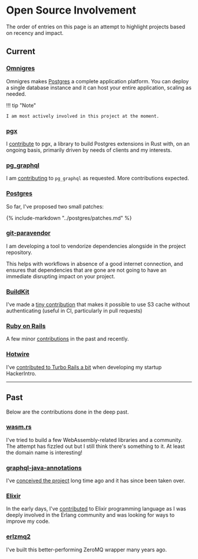 # Open Source Involvement

The order of entries on this page is an attempt to highlight projects based on recency and impact.

## __Current__

### [Omnigres](https://github.com/omnigres/omnigres)

Omnigres makes [Postgres](/postgres) a complete application platform. You can deploy a
single database instance and it can host your entire application, scaling as
needed.

!!! tip "Note"

    I am most actively involved in this project at the moment.

### [pgx](https://github.com/tcdi/pgx)

I [contribute](https://github.com/tcdi/pgx/commits?author=yrashk) to pgx, a library to build Postgres extensions in Rust with, on an
ongoing basis, primarily driven by needs of clients and my interests.

### [pg_graphql](https://github.com/supabase/pg_graphql)

I am [contributing](https://github.com/supabase/pg_graphql/commits?author=yrashk) to `pg_graphql` as requested. More contributions
expected.

### [Postgres](https://postgresql.org/)

So far, I've proposed two small patches:

{% include-markdown "../postgres/patches.md" %}

### [git-paravendor](https://github.com/yrashk/git-paravendor)

I am developing a tool to vendorize dependencies alongside in the project repository.

This helps with workflows in absence of a good internet connection, and ensures
that dependencies that are gone are not going to have an immediate disrupting
impact on your project.

### [BuildKit](https://github.com/moby/buildkit)

I've made a [tiny contribution](https://github.com/moby/buildkit/pull/3692) that makes it possible to use S3 cache without
authenticating (useful in CI, particularly in pull requests)


### [Ruby on Rails](https://rubyonrails.org)

A few minor [contributions](https://contributors.rubyonrails.org/contributors/yurii-rashkovskii/commits) in the past and recently.

### [Hotwire](https://hotwired.dev/)

I've [contributed to Turbo Rails a bit](https://github.com/hotwired/turbo-rails/commits?author=yrashk) when developing my startup HackerIntro.

---

## __Past__

Below are the contributions done in the deep past.

### [wasm.rs](https://wasm.rs)

I've tried to build a few WebAssembly-related libraries and a community. The attempt has fizzled out but I still think there's
something to it. At least the domain name is interesting!

### [graphql-java-annotations](https://github.com/Enigmatis/graphql-java-annotations)

I've [conceived the project](https://github.com/Enigmatis/graphql-java-annotations/commits?author=yrashk) long time ago and it has since been taken over.

### [Elixir](https://elixir-lang.org)

In the early days, I've [contributed](https://github.com/elixir-lang/elixir/commits?author=yrashk) to Elixir programming language as I was deeply involved in the Erlang community
and was looking for ways to improve my code.

### [erlzmq2](https://github.com/zeromq/erlzmq2)

I've built this better-performing ZeroMQ wrapper many years ago.
